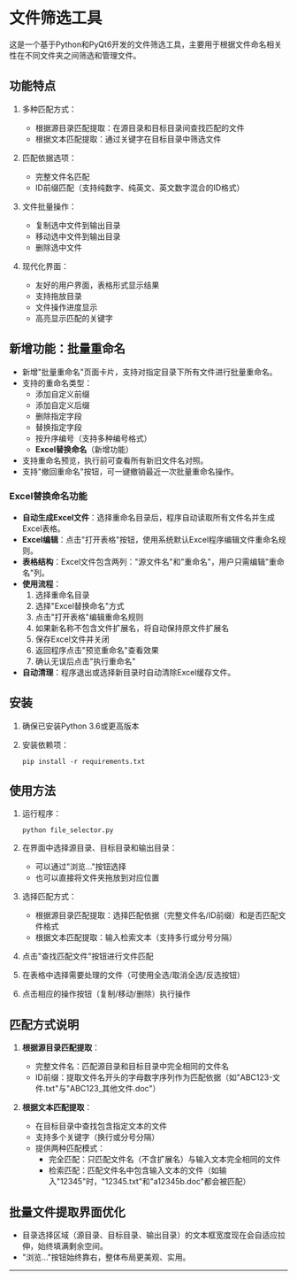 # 文件筛选工具

这是一个基于Python和PyQt6开发的文件筛选工具，主要用于根据文件命名相关性在不同文件夹之间筛选和管理文件。

## 功能特点

1. 多种匹配方式：
   - 根据源目录匹配提取：在源目录和目标目录间查找匹配的文件
   - 根据文本匹配提取：通过关键字在目标目录中筛选文件

2. 匹配依据选项：
   - 完整文件名匹配
   - ID前缀匹配（支持纯数字、纯英文、英文数字混合的ID格式）

3. 文件批量操作：
   - 复制选中文件到输出目录
   - 移动选中文件到输出目录
   - 删除选中文件

4. 现代化界面：
   - 友好的用户界面，表格形式显示结果
   - 支持拖放目录
   - 文件操作进度显示
   - 高亮显示匹配的关键字

## 新增功能：批量重命名

- 新增"批量重命名"页面卡片，支持对指定目录下所有文件进行批量重命名。
- 支持的重命名类型：
  - 添加自定义前缀
  - 添加自定义后缀
  - 删除指定字段
  - 替换指定字段
  - 按升序编号（支持多种编号格式）
  - **Excel替换命名**（新增功能）
- 支持重命名预览，执行前可查看所有新旧文件名对照。
- 支持"撤回重命名"按钮，可一键撤销最近一次批量重命名操作。

### Excel替换命名功能

- **自动生成Excel文件**：选择重命名目录后，程序自动读取所有文件名并生成Excel表格。
- **Excel编辑**：点击"打开表格"按钮，使用系统默认Excel程序编辑文件重命名规则。
- **表格结构**：Excel文件包含两列："源文件名"和"重命名"，用户只需编辑"重命名"列。
- **使用流程**：
  1. 选择重命名目录
  2. 选择"Excel替换命名"方式
  3. 点击"打开表格"编辑重命名规则
  4. 如果新名称不包含文件扩展名，将自动保持原文件扩展名
  5. 保存Excel文件并关闭
  6. 返回程序点击"预览重命名"查看效果
  7. 确认无误后点击"执行重命名"
- **自动清理**：程序退出或选择新目录时自动清除Excel缓存文件。

## 安装

1. 确保已安装Python 3.6或更高版本

2. 安装依赖项：
   ```
   pip install -r requirements.txt
   ```

## 使用方法

1. 运行程序：
   ```
   python file_selector.py
   ```

2. 在界面中选择源目录、目标目录和输出目录：
   - 可以通过"浏览..."按钮选择
   - 也可以直接将文件夹拖放到对应位置

3. 选择匹配方式：
   - 根据源目录匹配提取：选择匹配依据（完整文件名/ID前缀）和是否匹配文件格式
   - 根据文本匹配提取：输入检索文本（支持多行或分号分隔）

4. 点击"查找匹配文件"按钮进行文件匹配

5. 在表格中选择需要处理的文件（可使用全选/取消全选/反选按钮）

6. 点击相应的操作按钮（复制/移动/删除）执行操作

## 匹配方式说明

1. **根据源目录匹配提取**：
   - 完整文件名：匹配源目录和目标目录中完全相同的文件名
   - ID前缀：提取文件名开头的字母数字序列作为匹配依据（如"ABC123-文件.txt"与"ABC123_其他文件.doc"）

2. **根据文本匹配提取**：
   - 在目标目录中查找包含指定文本的文件
   - 支持多个关键字（换行或分号分隔）
   - 提供两种匹配模式：
     - 完全匹配：只匹配文件名（不含扩展名）与输入文本完全相同的文件
     - 检索匹配：匹配文件名中包含输入文本的文件（如输入"12345"时，"12345.txt"和"a12345b.doc"都会被匹配）

## 批量文件提取界面优化

- 目录选择区域（源目录、目标目录、输出目录）的文本框宽度现在会自适应拉伸，始终填满剩余空间。
- "浏览..."按钮始终靠右，整体布局更美观、实用。

--- 